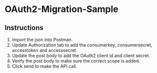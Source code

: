 # OAuth2-Migration-Sample

## Instructions
1. Import the json into Postman
2. Update Authorization tab to add the consumerkey, consumersecret, accesstoken and accesssecret.
3. Update the post body to add the OAuth2 client id and client secret.
3. Verify the post body to make sure the correct scope is added.
4. Click send to make the API call.